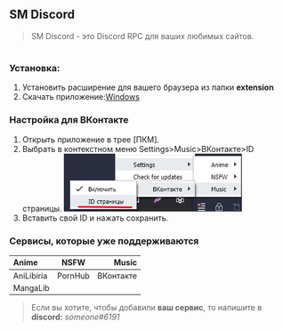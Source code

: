## SM Discord
>SM Discord - это Discord RPC для ваших любимых сайтов.

#
### Установка:
1. Установить расширение для вашего браузера из папки **extension**
2. Скачать приложение:[Windows](https://github.com/DivineGSocketUser/SM-Discord/releases/lastest "Windows")
### Настройка для ВКонтакте

1. Открыть приложение в трее [ПКМ].
2. Выбрать в контекстном меню Settings>Music>ВКонтакте>ID страницы. ![Image](./images/unknown.png)
3. Вставить свой ID и нажать сохранить.

### Сервисы, которые уже поддерживаются
| Anime      |  NSFW   |     Music |
| :--------- | :-----: | --------: |
| AniLibiria | PornHub | ВКонтакте |
| MangaLib   |         |           |

>Если вы хотите, чтобы добавили **ваш сервис**, то напишите в **discord:** *someone#6191*